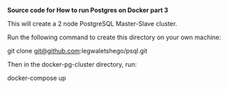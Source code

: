 **Source code for How to run Postgres on Docker part 3**

This will create a 2 node PostgreSQL Master-Slave cluster.

Run the following command to create this directory on your own machine:

git clone git@github.com:legwaletshego/psql.git

Then in the docker-pg-cluster directory, run:

docker-compose up
